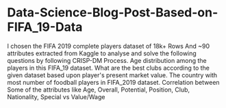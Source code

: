 # Data-Science-Blog-Post-Based-on-FIFA_19-Data
I chosen the FIFA 2019 complete players dataset of 18k+ Rows And ~90 attributes extracted from Kaggle to analyse and solve the following questions by following CRISP-DM Process.  Age distribution among the players in this FIFA_19 dataset. What are the best clubs according to the given dataset based upon player's present market value. The country with most number of foodball players in FIFA_2019 dataset. Correlation between Some of the attributes like Age, Overall, Potential, Position, Club, Nationality, Special vs Value/Wage
